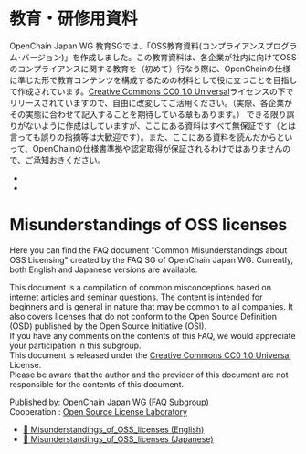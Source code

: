 # 教育・研修用資料

OpenChain Japan WG 教育SGでは、「OSS教育資料(コンプライアンスプログラム･バージョン)」を作成しました。この教育資料は、各企業が社内に向けてOSSのコンプライアンスに関する教育を（初めて）行なう際に、OpenChainの仕様に準じた形で教育コンテンツを構成するための材料として役に立つことを目指して作成されています。[Creative Commons CC0 1.0 Universal](http://creativecommons.org/publicdomain/zero/1.0/legalcode)ライセンスの下でリリースされていますので、自由に改変してご活用ください。（実際、各企業がその実態に合わせて記入することを期待している章もあります。）
できる限り誤りがないように作成はしていますが、ここにある資料はすべて無保証です（とは言っても誤りの指摘等は大歓迎です）。また、ここにある資料を読んだからといって、OpenChainの仕様書準拠や認定取得が保証されるわけではありませんので、ご承知おきください。

- [](OpenChain_JapanWG_教育Sub-WG_20200423.pptx)
- [](Training-OSS-compl-process-jp-42.pptx)


# Misunderstandings of OSS licenses

Here you can find the FAQ document "Common Misunderstandings about OSS Licensing" created by the FAQ SG of OpenChain Japan WG. Currently, both English and Japanese versions are available.
 
This document is a compilation of common misconceptions based on internet articles and seminar questions. The content is intended for beginners and is general in nature that may be common to all companies. It also covers licenses that do not conform to the Open Source Definition (OSD) published by the Open Source Initiative (OSI).  
If you have any comments on the contents of this FAQ, we would appreciate your participation in this subgroup.  
This document is released under the [Creative Commons CC0 1.0 Universal](https://creativecommons.org/publicdomain/zero/1.0/legalcode) License.  
Please be aware that the author and the provider of this document are not responsible for the contents of this document.  
 
Published by: OpenChain Japan WG (FAQ Subgroup)  
Cooperation : [Open Source License Laboratory](https://www.osll.jp/)  

- [&#x1F4D6; Misunderstandings_of_OSS_licenses (English)](Misunderstandings_of_OSS_licenses_CC0.pptx)
- [&#x1F4D6; Misunderstandings_of_OSS_licenses (Japanese)](OSSライセンス関連でよくある誤解_CC0.pptx)
